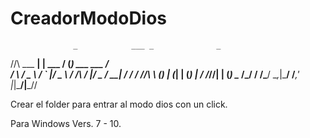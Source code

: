 # CreadorModoDios

                  _            ___ _              _ 
  /\/\   ___   __| | ___      /   (_) ___  ___   / \
 /    \ / _ \ / _` |/ _ \    / /\ / |/ _ \/ __| /  /
/ /\/\ \ (_) | (_| | (_) |  / /_//| | (_) \__ \/\_/ 
\/    \/\___/ \__,_|\___/  /___,' |_|\___/|___/\/   
                                                    


Crear el folder para entrar al modo dios con un click.

Para Windows Vers. 7 - 10.

